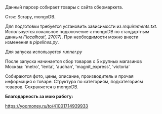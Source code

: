 Данный парсер собирает товары с сайта сбермаркета.

Стэк: Scrapy, mongoDB.

Для подготовки требуется установить зависимости из _requirements.txt_.
Используется локальное подключение к mongoDB по стандартным данным _('localhost', 27017)_. При необходимости можно внести изменения в _pipelines.py_.

Для запуска используется _runner.py_

После запуска начинается сбор товаров с 5 крупных магазинов Москвы:
'metro', 'lenta', 'auchan', 'magnit_express', 'victoria'

Собираются фото, цены, описание, производитель и прочая информация о товаре.
Структура по категориям, подкатегориям товаров.
Сохраняется в mongoDB.

**Благодарность за мою работу:**

https://yoomoney.ru/to/41001714939933